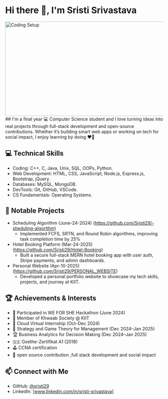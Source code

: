 # Hi there 👋, I'm Sristi Srivastava
<img src="https://images.unsplash.com/photo-1581090700227-1e8e90876d58" alt="Coding Setup" width="1000" height="300"/>
## I'm a final year 💻 Computer Science student and I love turning ideas into real projects through full-stack development and open-source contributions. Whether it’s building smart web apps or working on tech for social impact, I enjoy learning by doing.❤️‍🔥 

## 💻 Technical Skills
- Coding: C++, C, Java, Unix, SQL, OOPs, Python.
- Web Development: HTML, CSS, JavaScript, Node.js, Express.js, Bootstrap, jQuery.
- Databases: MySQL, MongoDB.
- DevTools: Git, GitHub, VSCode.
- CS Fundamentals: Operating Systems.


## 🌟 Notable Projects
- Scheduling Algorithm (June-24-2024) (https://github.com/Sristi29/-sheduling-algorithm)
    - Implemented FCFS, SRTN, and Round Robin algorithms, improving task completion time by 25%
- Hotel Booking Platform (Mar-24-2025) (https://github.com/Sristi29/Hotel-Booking)
    - Built a secure full-stack MERN hotel booking app with user auth, Stripe payments, and admin  dashboards.
- Personal Website (Apr-10-2025)(https://github.com/Sristi29/PERSONAL_WEBSITE)
    - Developed a personal portfolio website to showcase my tech skills, projects, and journey at KIIT.

## 🏆 Achievements & Interests
- 🎯 Participated in WE FOR SHE Hackathon (June 2024)
- 🤝 Member of Khwaab Society @ KIIT
- 🌱 Cloud Virtual Internship (Oct–Dec 2024)
- 🧠 Strategy and Game Theory for Management (Dec 2024–Jan 2025)
- 🏆 Business Analytics for Decision Making (Dec 2024–Jan 2025) 
-  🇩🇪 Goethe-Zertifikat A1 (2018)
- 🕹️ CCNA certification
-  🧠 open source contribution ,full stack development and social impact

## 📫 Connect with Me
- GitHub: [@sristi29](https://github.com/sristi29)
- LinkedIn: [www.linkedin.com/in/sristi-srivastava]

